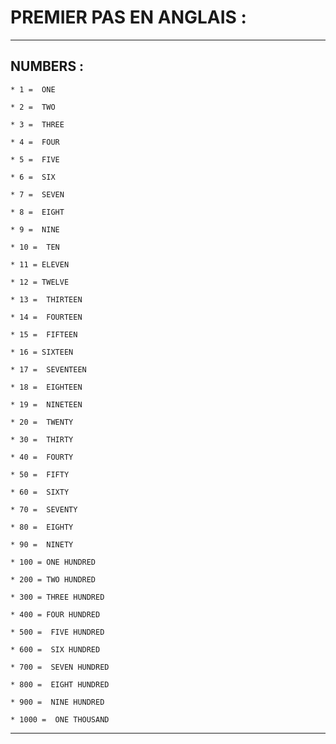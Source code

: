 # **PREMIER PAS EN ANGLAIS :**
---

## **NUMBERS :**

    * 1 =  ONE

    * 2 =  TWO

    * 3 =  THREE

    * 4 =  FOUR

    * 5 =  FIVE

    * 6 =  SIX

    * 7 =  SEVEN

    * 8 =  EIGHT

    * 9 =  NINE

    * 10 =  TEN

    * 11 = ELEVEN

    * 12 = TWELVE

    * 13 =  THIRTEEN

    * 14 =  FOURTEEN

    * 15 =  FIFTEEN

    * 16 = SIXTEEN

    * 17 =  SEVENTEEN

    * 18 =  EIGHTEEN

    * 19 =  NINETEEN

    * 20 =  TWENTY

    * 30 =  THIRTY

    * 40 =  FOURTY

    * 50 =  FIFTY

    * 60 =  SIXTY

    * 70 =  SEVENTY

    * 80 =  EIGHTY

    * 90 =  NINETY

    * 100 = ONE HUNDRED

    * 200 = TWO HUNDRED

    * 300 = THREE HUNDRED

    * 400 = FOUR HUNDRED

    * 500 =  FIVE HUNDRED

    * 600 =  SIX HUNDRED

    * 700 =  SEVEN HUNDRED

    * 800 =  EIGHT HUNDRED

    * 900 =  NINE HUNDRED

    * 1000 =  ONE THOUSAND
---